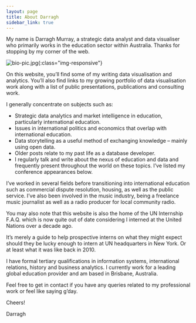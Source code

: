 ```yaml
---
layout: page
title: About Darragh
sidebar_link: true
---
```


My name is Darragh Murray, a strategic data analyst and data visualiser who primarily works in the education sector within Australia. Thanks for stopping by my corner of the web.

![bio-pic.jpg]({{site.github.url}}/assets/images/bio-pic.jpg){:class="img-responsive"}

On this website, you’ll find some of my writing data visualisation and analytics. You’ll also find links to my growing portfolio of data visualisation work along with a list of public presentations, publications and consulting work.

I generally concentrate on subjects such as:

<ul>
<li>Strategic data analytics and market intelligence in education, particularly international education.</li>
<li>Issues in international politics and economics that overlap with international education.</li>
<li>Data storytelling as a useful method of exchanging knowledge – mainly using open data.</li>
<li>Older posts relate to my past life as a database developer.</li>
<li>I regularly talk and write about the nexus of education and data and frequently present throughout the world on these topics. I’ve listed my conference appearances below.</li>
</ul>

I’ve worked in several fields before transitioning into international education such as commercial dispute resolution, housing, as well as the public service. I’ve also been involved in the music industry, being a freelance music journalist as well as a radio producer for local community radio.

You may also note that this website is also the home of the UN Internship F.A.Q. which is now quite out of date considering I interned at the United Nations over a decade ago.

It’s merely a guide to help prospective interns on what they might expect should they be lucky enough to intern at UN headquarters in New York. Or at least what it was like back in 2010. 

I have formal tertiary qualifications in information systems, international relations, history and business analytics. I currently work for a leading global education provider and am based in Brisbane, Australia.

Feel free to get in contact if you have any queries related to my professional work or feel like saying g’day.

Cheers!

Darragh
